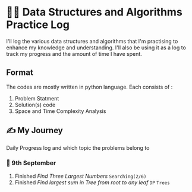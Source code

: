 # 🧑‍💻 Data Structures and Algorithms Practice Log
I'll log the various data structures and algorithms that I'm practising to enhance my knowledge and understanding.
I'll also be using it as a log to track my progress and the amount of time I have spent.

## Format 
The codes are mostly written in python language.
Each consists of :
1. Problem Statment
2. Solution(s) code
3. Space and Time Complexity Analysis

## ✍️ My Journey
Daily Progress log and which topic the problems belong to
### 🌟 9th September 
1. Finished *Find Three Largest Numbers* ```Searching(2/6)```
2. Finished *Find largest sum in Tree from root to any leaf* ```DP``` ```Trees```


